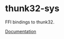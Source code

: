 # thunk32-sys #
FFI bindings to thunk32.

[Documentation](https://retep998.github.io/doc/thunk32-sys/)
